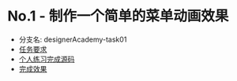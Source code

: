 # No.1 - 制作一个简单的菜单动画效果

* 分支名: designerAcademy-task01
* [任务要求](http://ife.baidu.com/course/detail/id/18)
* [个人练习完成源码](https://github.com/cycdpoCodeLab/ife-course-2018/tree/designerAcademy-task01)
* [完成效果](https://cycdpocodelab.github.io/ife-course-2018/designerAcademy/task01/index.html)

